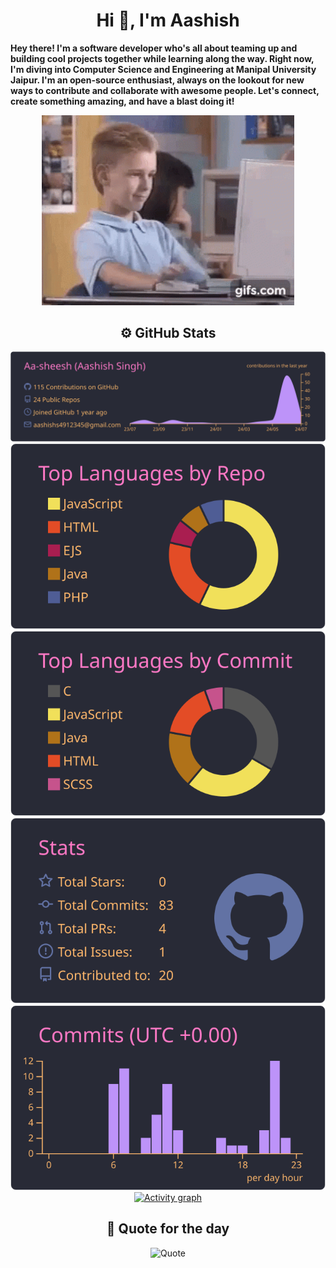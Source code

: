 <div align="center">
<h1>Hi 👋, I'm Aashish</h1>

<!-- [![Readme Quotes](https://quotes-github-readme.vercel.app/api?type=horizontal)]
 -->
<div align="left">
 
**Hey there! I'm a software developer who's all about teaming up and building cool projects together while learning along the way. Right now, I'm diving into Computer Science and Engineering at Manipal University Jaipur. I'm an open-source enthusiast, always on the lookout for new ways to contribute and collaborate with awesome people. Let's connect, create something amazing, and have a blast doing it!** <br/>

</div>

<!-- ![Developer gif](./public/web-webdevelopper.gif) -->
<div class="image" align="center">
<img src="./public/web-webdevelopper.gif" title="Developer gif" width="80%"/>
</div>


## ⚙️  GitHub Stats


[![Profile Summary](https://raw.githubusercontent.com/Aa-sheesh/Aa-sheesh/master/profile-summary-card-output/dracula/0-profile-details.svg)](https://github.com/vn7n24fzkq/github-profile-summary-cards)
[![Top languages using repos](https://raw.githubusercontent.com/Aa-sheesh/Aa-sheesh/master/profile-summary-card-output/dracula/1-repos-per-language.svg)](https://github.com/vn7n24fzkq/github-profile-summary-cards)
[![Top languages using commits](https://raw.githubusercontent.com/Aa-sheesh/Aa-sheesh/master/profile-summary-card-output/dracula/2-most-commit-language.svg)](https://github.com/vn7n24fzkq/github-profile-summary-cards)
[![Stats](https://raw.githubusercontent.com/Aa-sheesh/Aa-sheesh/master/profile-summary-card-output/dracula/3-stats.svg)](https://github.com/vn7n24fzkq/github-profile-summary-cards)
[![Productive time](https://raw.githubusercontent.com/Aa-sheesh/Aa-sheesh/master/profile-summary-card-output/dracula/4-productive-time.svg)](https://github.com/vn7n24fzkq/github-profile-summary-cards)
[![Activity graph](https://github-readme-activity-graph.vercel.app/graph?username=Aa-sheesh&bg_color=000000&color=ffffff&line=ffffff&point=04ff00&area=true&hide_border=true)](https://github.com/ashutosh00710/github-readme-activity-graph)
## 💭  Quote for the day


![Quote](https://github-readme-quotes-bay.vercel.app/quote?&theme=dracula)
</div>
